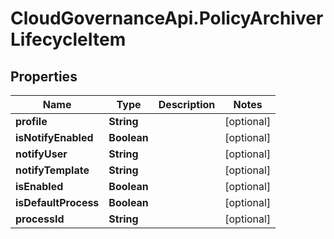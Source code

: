 # CloudGovernanceApi.PolicyArchiverLifecycleItem

## Properties

Name | Type | Description | Notes
------------ | ------------- | ------------- | -------------
**profile** | **String** |  | [optional] 
**isNotifyEnabled** | **Boolean** |  | [optional] 
**notifyUser** | **String** |  | [optional] 
**notifyTemplate** | **String** |  | [optional] 
**isEnabled** | **Boolean** |  | [optional] 
**isDefaultProcess** | **Boolean** |  | [optional] 
**processId** | **String** |  | [optional] 



